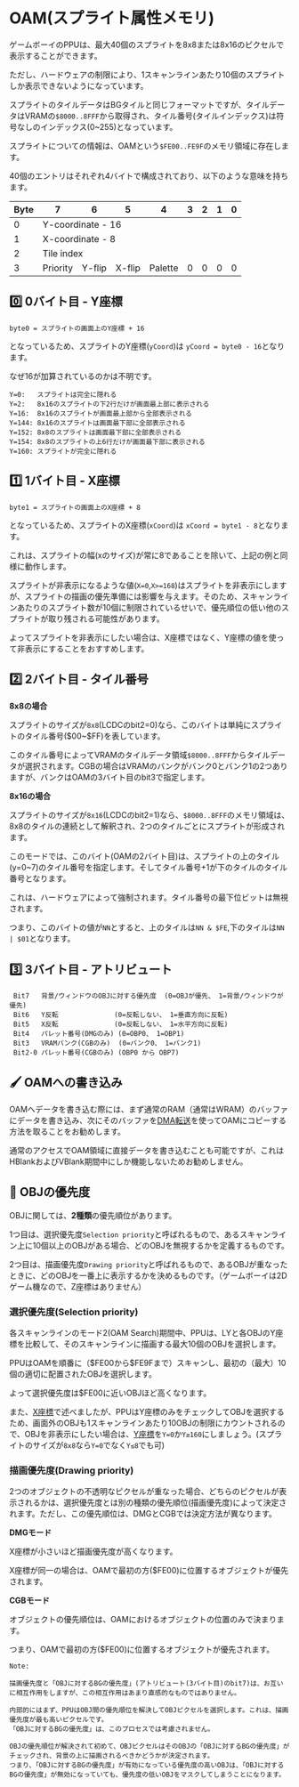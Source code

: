 # OAM(スプライト属性メモリ)

ゲームボーイのPPUは、最大40個のスプライトを8x8または8x16のピクセルで表示することができます。

ただし、ハードウェアの制限により、1スキャンラインあたり10個のスプライトしか表示できないようになっています。

スプライトのタイルデータはBGタイルと同じフォーマットですが、タイルデータはVRAMの`$8000..8FFF`から取得され、タイル番号(タイルインデックス)は符号なしのインデックス(0~255)となっています。

スプライトについての情報は、OAMという`$FE00..FE9F`のメモリ領域に存在します。

40個のエントリはそれぞれ4バイトで構成されており、以下のような意味を持ちます。

<table>
    <thead>
        <tr>
            <th>Byte</th>
            <th>7</th>
            <th>6</th>
            <th>5</th>
            <th>4</th>
            <th>3</th>
            <th>2</th>
            <th>1</th>
            <th>0</th>
        </tr>
    </thead>
    <tbody>
        <tr>
            <td>0 <td colspan=8 class="td-colspan"> Y-coordinate - 16</td>
        </tr>
        <tr>
            <td>1 <td colspan=8 class="td-colspan"> X-coordinate - 8</td>
        </tr>
        <tr>
            <td>2 <td colspan=8 class="td-colspan"> Tile index</td>
        </tr>
        <tr>
            <td>3</td>
            <td>Priority</td>
            <td>Y-flip</td>
            <td>X-flip</td>
            <td>Palette</td>
            <td>0</td>
            <td>0</td>
            <td>0</td>
            <td>0</td>
        </tr>
    </tbody>
</table>

## 0️⃣ 0バイト目 - Y座標

```
byte0 = スプライトの画面上のY座標 + 16
```

となっているため、スプライトのY座標(`yCoord`)は `yCoord = byte0 - 16`となります。

なぜ16が加算されているのかは不明です。

```
Y=0:   スプライトは完全に隠れる
Y=2:   8x16のスプライトの下2行だけが画面最上部に表示される
Y=16:  8x16のスプライトが画面最上部から全部表示される
Y=144: 8x16のスプライトは画面最下部に全部表示される
Y=152: 8x8のスプライトは画面最下部に全部表示される
Y=154: 8x8のスプライトの上6行だけが画面最下部に表示される
Y=160: スプライトが完全に隠れる
```

## 1️⃣ 1バイト目 - X座標

```
byte1 = スプライトの画面上のX座標 + 8
```

となっているため、スプライトのX座標(`xCoord`)は `xCoord = byte1 - 8`となります。

これは、スプライトの幅(xのサイズ)が常に8であることを除いて、上記の例と同様に動作します。

スプライトが非表示になるような値(`X=0`,`X>=168`)はスプライトを非表示にしますが、スプライトの描画の優先準備には影響を与えます。そのため、スキャンラインあたりのスプライト数が10個に制限されているせいで、優先順位の低い他のスプライトが取り残される可能性があります。 

よってスプライトを非表示にしたい場合は、X座標ではなく、Y座標の値を使って非表示にすることをおすすめします。

## 2️⃣ 2バイト目 - タイル番号

**8x8の場合**

スプライトのサイズが`8x8`(LCDCのbit2=0)なら、このバイトは単純にスプライトのタイル番号(\$00~\$FF)を表しています。

このタイル番号によってVRAMのタイルデータ領域`$8000..8FFF`からタイルデータが選択されます。CGBの場合はVRAMのバンクがバンク0とバンク1の2つありますが、バンクはOAMの3バイト目のbit3で指定します。

**8x16の場合**

スプライトのサイズが`8x16`(LCDCのbit2=1)なら、`$8000..8FFF`のメモリ領域は、8x8のタイルの連続として解釈され、2つのタイルごとにスプライトが形成されます。

このモードでは、このバイト(OAMの2バイト目)は、スプライトの上のタイル(y=0~7)のタイル番号を指定します。そしてタイル番号+1が下のタイルのタイル番号となります。

これは、ハードウェアによって強制されます。タイル番号の最下位ビットは無視されます。

つまり、このバイトの値が`NN`とすると、上のタイルは`NN & $FE`,下のタイルは`NN | $01`となります。

## 3️⃣ 3バイト目 - アトリビュート

```
 Bit7   背景/ウィンドウのOBJに対する優先度  (0=OBJが優先、 1=背景/ウィンドウが優先)
 Bit6   Y反転              (0=反転しない、 1=垂直方向に反転)
 Bit5   X反転              (0=反転しない、 1=水平方向に反転)
 Bit4   パレット番号(DMGのみ) (0=OBP0、 1=OBP1)
 Bit3   VRAMバンク(CGBのみ)  (0=バンク0、 1=バンク1)
 Bit2-0 パレット番号(CGBのみ) (OBP0 から OBP7)
```

## 🖌 OAMへの書き込み

OAMへデータを書き込む際には、まず通常のRAM（通常はWRAM）のバッファにデータを書き込み、次にそのバッファを[DMA転送](./dma.md)を使ってOAMにコピーする方法を取ることをお勧めします。

通常のアクセスでOAM領域に直接データを書き込むことも可能ですが、これはHBlankおよびVBlank期間中にしか機能しないためお勧めしません。

## 🧿 OBJの優先度

OBJに関しては、**2種類**の優先順位があります。

1つ目は、選択優先度`Selection priority`と呼ばれるもので、あるスキャンライン上に10個以上のOBJがある場合、どのOBJを無視するかを定義するものです。

2つ目は、描画優先度`Drawing priority`と呼ばれるもので、あるOBJが重なったときに、どのOBJを一番上に表示するかを決めるものです。（ゲームボーイは2Dゲーム機なので、Z座標はありません）

### 選択優先度(Selection priority)

各スキャンラインのモード2(OAM Search)期間中、PPUは、LYと各OBJのY座標を比較して、そのスキャンラインに描画する最大10個のOBJを選択します。

PPUはOAMを順番に（\$FE00から\$FE9Fまで）スキャンし、最初の（最大）10個の適切に配置されたOBJを選択します。

よって選択優先度は\$FE00に近いOBJほど高くなります。

また、[X座標](#1バイト目---x座標)で述べましたが、PPUはY座標のみをチェックしてOBJを選択するため、画面外のOBJも1スキャンラインあたり10OBJの制限にカウントされるので、OBJを非表示にしたい場合は、[Y座標](#0バイト目---y座標)を`Y=0`か`Y≥160`にしましょう。(スプライトのサイズが`8x8`なら`Y=0`でなく`Y≤8`でも可)

### 描画優先度(Drawing priority)

2つのオブジェクトの不透明なピクセルが重なった場合、どちらのピクセルが表示されるかは、選択優先度とは別の種類の優先順位(描画優先度)によって決定されます。ただし、この優先順位は、DMGとCGBでは決定方法が異なります。

**DMGモード**

X座標が小さいほど描画優先度が高くなります。

X座標が同一の場合は、OAMで最初の方(\$FE00)に位置するオブジェクトが優先されます。

**CGBモード**

オブジェクトの優先順位は、OAMにおけるオブジェクトの位置のみで決まります。

つまり、OAMで最初の方(\$FE00)に位置するオブジェクトが優先されます。

```
Note:

描画優先度と「OBJに対するBGの優先度」(アトリビュート(3バイト目)のbit7)は、お互いに相互作用をしますが、この相互作用はあまり直感的なものではありません。

内部的にはまず、PPUはOBJ間の優先順位を解決してOBJピクセルを選択します。これは、描画優先度が最も高いピクセルです。  
「OBJに対するBGの優先度」は、このプロセスでは考慮されません。

OBJの優先順位が解決されて初めて、OBJピクセルはそのOBJの「OBJに対するBGの優先度」がチェックされ、背景の上に描画されるべきかどうかが決定されます。  
つまり、「OBJに対するBGの優先度」が有効になっている優先度の高いOBJは、「OBJに対するBGの優先度」が無効になっていても、優先度の低いOBJをマスクしてしまうことになります。
```
